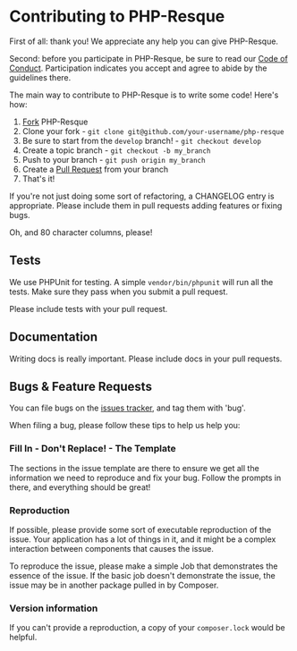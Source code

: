 # Contributing to PHP-Resque

First of all: thank you! We appreciate any help you can give PHP-Resque.

Second: before you participate in PHP-Resque, be sure to read our [Code of
Conduct](CODE-OF-CONDUCT.md). Participation indicates you accept and agree to
abide by the guidelines there.

The main way to contribute to PHP-Resque is to write some code! Here's how:

1.  [Fork](https://help.github.com/articles/fork-a-repo) PHP-Resque
2.  Clone your fork - `git clone git@github.com/your-username/php-resque`
3.  Be sure to start from the `develop` branch! - `git checkout develop`
4.  Create a topic branch - `git checkout -b my_branch`
5.  Push to your branch - `git push origin my_branch`
6.  Create a [Pull Request](http://help.github.com/pull-requests/) from your
    branch
7.  That's it!

If you're not just doing some sort of refactoring, a CHANGELOG entry is
appropriate. Please include them in pull requests adding features or fixing
bugs.

Oh, and 80 character columns, please!

## Tests

We use PHPUnit for testing. A simple `vendor/bin/phpunit` will run all the
tests. Make sure they pass when you submit a pull request.

Please include tests with your pull request.

## Documentation

Writing docs is really important. Please include docs in your pull requests.

## Bugs & Feature Requests

You can file bugs on the [issues
tracker](https://github.com/resque/php-resque/issues), and tag them with 'bug'.

When filing a bug, please follow these tips to help us help you:

### Fill In - Don't Replace! - The Template

The sections in the issue template are there to ensure we get all the
information we need to reproduce and fix your bug. Follow the prompts in there,
and everything should be great!

### Reproduction

If possible, please provide some sort of executable reproduction of the issue.
Your application has a lot of things in it, and it might be a complex
interaction between components that causes the issue.

To reproduce the issue, please make a simple Job that demonstrates the essence
of the issue. If the basic job doesn't demonstrate the issue, the issue may be
in another package pulled in by Composer.

### Version information

If you can't provide a reproduction, a copy of your `composer.lock` would be
helpful.
